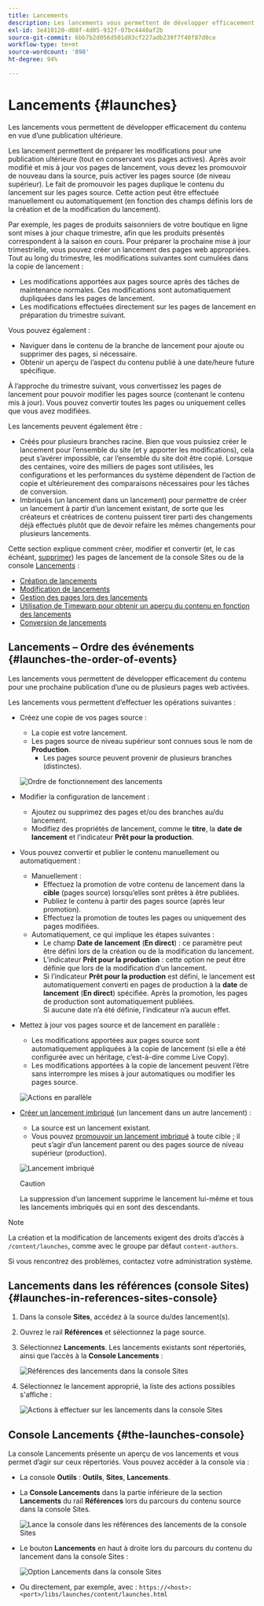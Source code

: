 ```yaml
---
title: Lancements
description: Les lancements vous permettent de développer efficacement du contenu en vue d’une publication ultérieure. Les lancements permettent de préparer les modifications pour une publication à venir, tout en conservant vos pages actuelles.
exl-id: 3e410120-d08f-4d05-932f-07bc4440af2b
source-git-commit: 6bb7b2d056d501d83cf227adb239f7f40f87d0ce
workflow-type: tm+mt
source-wordcount: '898'
ht-degree: 94%

---
```


# Lancements {#launches}

Les lancements vous permettent de développer efficacement du contenu en vue d’une publication ultérieure.

Les lancement permettent de préparer les modifications pour une publication ultérieure (tout en conservant vos pages actives). Après avoir modifié et mis à jour vos pages de lancement, vous devez les promouvoir de nouveau dans la source, puis activer les pages source (de niveau supérieur). Le fait de promouvoir les pages duplique le contenu du lancement sur les pages source. Cette action peut être effectuée manuellement ou automatiquement (en fonction des champs définis lors de la création et de la modification du lancement).

Par exemple, les pages de produits saisonniers de votre boutique en ligne sont mises à jour chaque trimestre, afin que les produits présentés correspondent à la saison en cours. Pour préparer la prochaine mise à jour trimestrielle, vous pouvez créer un lancement des pages web appropriées. Tout au long du trimestre, les modifications suivantes sont cumulées dans la copie de lancement :

* Les modifications apportées aux pages source après des tâches de maintenance normales. Ces modifications sont automatiquement dupliquées dans les pages de lancement.
* Les modifications effectuées directement sur les pages de lancement en préparation du trimestre suivant.

Vous pouvez également :

* Naviguer dans le contenu de la branche de lancement pour ajoute ou supprimer des pages, si nécessaire.
* Obtenir un aperçu de l’aspect du contenu publié à une date/heure future spécifique.

À l’approche du trimestre suivant, vous convertissez les pages de lancement pour pouvoir modifier les pages source (contenant le contenu mis à jour). Vous pouvez convertir toutes les pages ou uniquement celles que vous avez modifiées.

Les lancements peuvent également être :

* Créés pour plusieurs branches racine. Bien que vous puissiez créer le lancement pour l’ensemble du site (et y apporter les modifications), cela peut s’avérer impossible, car l’ensemble du site doit être copié. Lorsque des centaines, voire des milliers de pages sont utilisées, les configurations et les performances du système dépendent de l’action de copie et ultérieurement des comparaisons nécessaires pour les tâches de conversion.
* Imbriqués (un lancement dans un lancement) pour permettre de créer un lancement à partir d’un lancement existant, de sorte que les créateurs et créatrices de contenu puissent tirer parti des changements déjà effectués plutôt que de devoir refaire les mêmes changements pour plusieurs lancements.

Cette section explique comment créer, modifier et convertir (et, le cas échéant, [supprimer](/help/sites-cloud/authoring/launches/creating.md#deleting-a-launch)) les pages de lancement de la console Sites ou de la console [Lancements](#the-launches-console) :

* [Création de lancements](/help/sites-cloud/authoring/launches/creating.md)
* [Modification de lancements](/help/sites-cloud/authoring/launches/editing.md)
* [Gestion des pages lors des lancements](/help/sites-cloud/authoring/launches/managing-pages.md)
* [Utilisation de Timewarp pour obtenir un aperçu du contenu en fonction des lancements](/help/sites-cloud/authoring/launches/preview.md)
* [Conversion de lancements](/help/sites-cloud/authoring/launches/promoting.md)

## Lancements – Ordre des événements {#launches-the-order-of-events}

Les lancements vous permettent de développer efficacement du contenu pour une prochaine publication d’une ou de plusieurs pages web activées.

Les lancements vous permettent d’effectuer les opérations suivantes :

* Créez une copie de vos pages source :
   * La copie est votre lancement.
   * Les pages source de niveau supérieur sont connues sous le nom de **Production**.
      * Les pages source peuvent provenir de plusieurs branches (distinctes).

  ![Ordre de fonctionnement des lancements](/help/sites-cloud/authoring/assets/launches-order.png)

* Modifier la configuration de lancement :
   * Ajoutez ou supprimez des pages et/ou des branches au/du lancement.
   * Modifiez des propriétés de lancement, comme le **titre**, la **date de lancement** et l’indicateur **Prêt pour la production**.
* Vous pouvez convertir et publier le contenu manuellement ou automatiquement :
   * Manuellement :
      * Effectuez la promotion de votre contenu de lancement dans la **cible** (pages source) lorsqu’elles sont prêtes à être publiées.
      * Publiez le contenu à partir des pages source (après leur promotion).
      * Effectuez la promotion de toutes les pages ou uniquement des pages modifiées.
   * Automatiquement, ce qui implique les étapes suivantes :
      * Le champ **Date de** **lancement** (**En direct**) : ce paramètre peut être défini lors de la création ou de la modification du lancement.
      * L’indicateur **Prêt pour la production** : cette option ne peut être définie que lors de la modification d’un lancement.
      * Si l’indicateur **Prêt pour la production** est défini, le lancement est automatiquement converti en pages de production à la **date** de **lancement** (**En direct**) spécifiée. Après la promotion, les pages de production sont automatiquement publiées.\
        Si aucune date n’a été définie, l’indicateur n’a aucun effet.
* Mettez à jour vos pages source et de lancement en parallèle :
   * Les modifications apportées aux pages source sont automatiquement appliquées à la copie de lancement (si elle a été configurée avec un héritage, c’est-à-dire comme Live Copy).
   * Les modifications apportées à la copie de lancement peuvent l’être sans interrompre les mises à jour automatiques ou modifier les pages source.

  ![Actions en parallèle](/help/sites-cloud/authoring/assets/launches-parallel.png)

* [Créer un lancement imbriqué](/help/sites-cloud/authoring/launches/creating.md#creating-a-nested-launch) (un lancement dans un autre lancement) :
   * La source est un lancement existant.
   * Vous pouvez [promouvoir un lancement imbriqué](/help/sites-cloud/authoring/launches/promoting.md#promoting-a-nested-launch) à toute cible ; il peut s’agir d’un lancement parent ou des pages source de niveau supérieur (production).

  ![Lancement imbriqué](/help/sites-cloud/authoring/assets/launches-nested.png)

  >[!CAUTION]
  >
  >La suppression d’un lancement supprime le lancement lui-même et tous les lancements imbriqués qui en sont des descendants.

>[!NOTE]
>
>La création et la modification de lancements exigent des droits d’accès à `/content/launches`, comme avec le groupe par défaut `content-authors`.
>
>Si vous rencontrez des problèmes, contactez votre administration système.

## Lancements dans les références (console Sites) {#launches-in-references-sites-console}

1. Dans la console **Sites**, accédez à la source du/des lancement(s).
1. Ouvrez le rail **Références** et sélectionnez la page source.
1. Sélectionnez **Lancements**. Les lancements existants sont répertoriés, ainsi que l’accès à la **Console Lancements** :

   ![Références des lancements dans la console Sites](/help/sites-cloud/authoring/assets/launches-references.png)

1. Sélectionnez le lancement approprié, la liste des actions possibles s&#39;affiche :

   ![Actions à effectuer sur les lancements dans la console Sites](/help/sites-cloud/authoring/assets/launches-references-actions.png)

## Console Lancements {#the-launches-console}

La console Lancements présente un aperçu de vos lancements et vous permet d’agir sur ceux répertoriés. Vous pouvez accéder à la console via :

* La console **Outils** : **Outils**, **Sites**, **Lancements**.

* La **Console Lancements** dans la partie inférieure de la section **Lancements** du rail **Références** lors du parcours du contenu source dans la console Sites.

  ![Lance la console dans les références des lancements de la console Sites](/help/sites-cloud/authoring/assets/launches-references.png)

* Le bouton **Lancements** en haut à droite lors du parcours du contenu du lancement dans la console Sites :

  ![Option Lancements dans la console Sites](/help/sites-cloud/authoring/assets/launches-console-navigate-launch-content.png)

* Ou directement, par exemple, avec :
  `https://<host>:<port>/libs/launches/content/launches.html`
